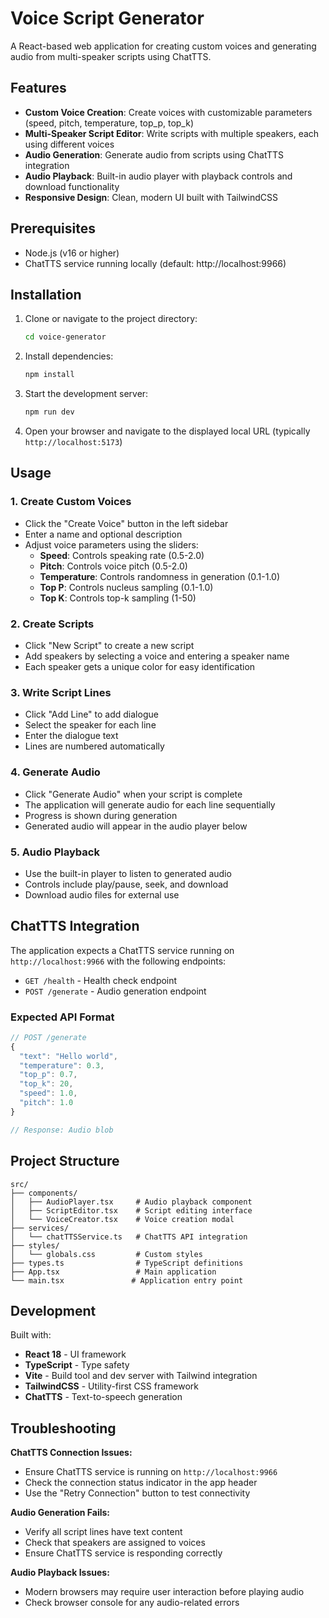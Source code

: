 # Voice Script Generator

A React-based web application for creating custom voices and generating audio from multi-speaker scripts using ChatTTS.

## Features

- **Custom Voice Creation**: Create voices with customizable parameters (speed, pitch, temperature, top_p, top_k)
- **Multi-Speaker Script Editor**: Write scripts with multiple speakers, each using different voices
- **Audio Generation**: Generate audio from scripts using ChatTTS integration
- **Audio Playback**: Built-in audio player with playback controls and download functionality
- **Responsive Design**: Clean, modern UI built with TailwindCSS

## Prerequisites

- Node.js (v16 or higher)
- ChatTTS service running locally (default: http://localhost:9966)

## Installation

1. Clone or navigate to the project directory:
   ```bash
   cd voice-generator
   ```

2. Install dependencies:
   ```bash
   npm install
   ```

3. Start the development server:
   ```bash
   npm run dev
   ```

4. Open your browser and navigate to the displayed local URL (typically `http://localhost:5173`)

## Usage

### 1. Create Custom Voices

- Click the "Create Voice" button in the left sidebar
- Enter a name and optional description
- Adjust voice parameters using the sliders:
  - **Speed**: Controls speaking rate (0.5-2.0)
  - **Pitch**: Controls voice pitch (0.5-2.0)
  - **Temperature**: Controls randomness in generation (0.1-1.0)
  - **Top P**: Controls nucleus sampling (0.1-1.0)
  - **Top K**: Controls top-k sampling (1-50)

### 2. Create Scripts

- Click "New Script" to create a new script
- Add speakers by selecting a voice and entering a speaker name
- Each speaker gets a unique color for easy identification

### 3. Write Script Lines

- Click "Add Line" to add dialogue
- Select the speaker for each line
- Enter the dialogue text
- Lines are numbered automatically

### 4. Generate Audio

- Click "Generate Audio" when your script is complete
- The application will generate audio for each line sequentially
- Progress is shown during generation
- Generated audio will appear in the audio player below

### 5. Audio Playback

- Use the built-in player to listen to generated audio
- Controls include play/pause, seek, and download
- Download audio files for external use

## ChatTTS Integration

The application expects a ChatTTS service running on `http://localhost:9966` with the following endpoints:

- `GET /health` - Health check endpoint
- `POST /generate` - Audio generation endpoint

### Expected API Format

```typescript
// POST /generate
{
  "text": "Hello world",
  "temperature": 0.3,
  "top_p": 0.7,
  "top_k": 20,
  "speed": 1.0,
  "pitch": 1.0
}

// Response: Audio blob
```

## Project Structure

```
src/
├── components/
│   ├── AudioPlayer.tsx     # Audio playback component
│   ├── ScriptEditor.tsx    # Script editing interface
│   └── VoiceCreator.tsx    # Voice creation modal
├── services/
│   └── chatTTSService.ts   # ChatTTS API integration
├── styles/
│   └── globals.css         # Custom styles
├── types.ts                # TypeScript definitions
├── App.tsx                 # Main application
└── main.tsx               # Application entry point
```

## Development

Built with:
- **React 18** - UI framework
- **TypeScript** - Type safety
- **Vite** - Build tool and dev server with Tailwind integration
- **TailwindCSS** - Utility-first CSS framework
- **ChatTTS** - Text-to-speech generation

## Troubleshooting

**ChatTTS Connection Issues:**
- Ensure ChatTTS service is running on `http://localhost:9966`
- Check the connection status indicator in the app header
- Use the "Retry Connection" button to test connectivity

**Audio Generation Fails:**
- Verify all script lines have text content
- Check that speakers are assigned to voices
- Ensure ChatTTS service is responding correctly

**Audio Playback Issues:**
- Modern browsers may require user interaction before playing audio
- Check browser console for any audio-related errors
